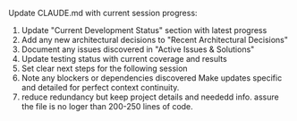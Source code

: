 Update CLAUDE.md with current session progress:
1. Update "Current Development Status" section with latest progress
2. Add any new architectural decisions to "Recent Architectural Decisions"
3. Document any issues discovered in "Active Issues & Solutions"
4. Update testing status with current coverage and results
5. Set clear next steps for the following session
6. Note any blockers or dependencies discovered
Make updates specific and detailed for perfect context continuity.
7. reduce redundancy but keep project details and neededd info. assure the file is no loger than 200-250 lines of code. 